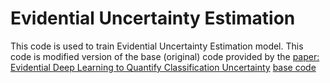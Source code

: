 # Evidential Uncertainty Estimation

This code is used to train Evidential Uncertainty Estimation model. This code is modified version of the base (original) code provided by the [paper: Evidential Deep Learning to Quantify Classification Uncertainty](https://arxiv.org/abs/1806.01768) [base code](https://github.com/dougbrion/pytorch-classification-uncertainty)
